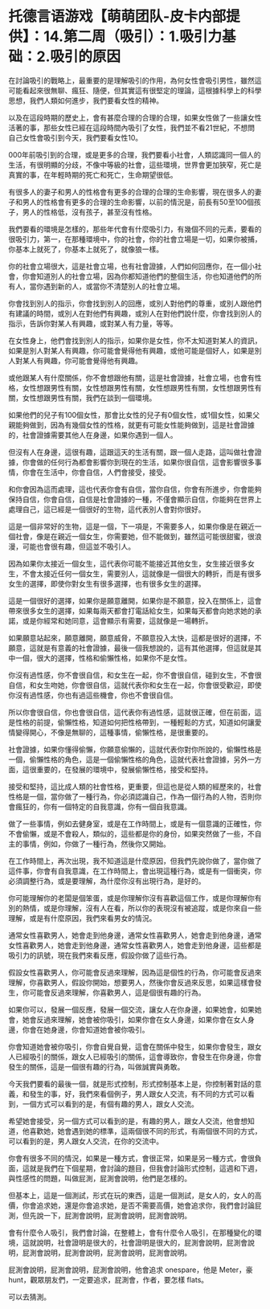 # 托德言语游戏【萌萌团队-皮卡内部提供】：14.第二周（吸引）：1.吸引力基础：2.吸引的原因

在討論吸引的戰略上，最重要的是理解吸引的作用，為何女性會吸引男性，雖然這可能看起來很無聊、瘋狂、隨便，但其實這有很堅定的理論，這根據科學上的科學思想，我們人類如何進步，我們要看女性的精神。

以及在這段時期的歷史上，會有甚麼合理的合理的合理，如果女性做了一些讓女性活著的事，那些女性已經在這段時間內吸引了女性，我們並不看21世紀，不想問自己女性會吸引到今天，我們要看女性10。

000年前吸引到的合理，或是更多的合理，我們要看小社會，人類認識同一個人的生活，有很明顯的分歧，不像中等級的社會，這些環境，世界會更加狹窄，死亡是真實的事，在年輕時期的死亡和死亡，生命期望很低。

有很多人的妻子和男人的性格會有更多的合理的合理的生命影響，現在很多人的妻子和男人的性格會有更多的合理的生命影響，以前的情況是，前長有50至100個孩子，男人的性格低，沒有孩子，甚至沒有性格。

我們要看的環境是怎樣的，那些年代會有什麼吸引力，有幾個不同的元素，要看的很吸引力，第一，在那種環境中，你的社會，你的社會立場是一切，如果你被捕，你基本上就死了，你基本上就死了，就像狼一樣。

你的社會立場很大，這是社會立場，也有社會證據，人們如何回應你，在一個小社會，你會知道別人的社會立場，因為你都知道他們的整個生活，你也知道他們的所有人，當你遇到新的人，或當你不清楚別人的社會立場。

你會找到別人的指示，你會找到別人的回應，或別人對他們的尊重，或別人跟他們有建議的時間，或別人在對他們有興趣，或別人在對他們說什麼，你會找到別人的指示，告訴你對某人有興趣，或對某人有力量，等等。

在女性身上，他們會找到別人的指示，如果你是女性，你不太知道對某人的資訊，如果是別人對某人有興趣，你可能會覺得他有興趣，或他可能是個好人，如果是別人對某人有興趣，你可能會覺得他有興趣。

或他跟某人有什麼關係，你不會想跟他有關，這是社會證據，社會立場，也會有性格，女性想跟男性有關，女性想跟男性有關，女性想跟男性有關，女性想跟男性有關，女性想跟男性有關，我們在談到一個環境。

如果他們的兒子有100個女性，那會比女性的兒子有0個女性，或1個女性，如果父親能夠做到，因為有幾個女性的性格，就更有可能女性能夠做到，這是社會證據的，社會證據需要其他人在身邊，如果你遇到一個人。

但沒有人在身邊，這很有趣，這跟這天的生活有關，跟一個人走路，這叫做社會證據，你會做的任何行為都會影響你到現在的生活，如果你很自信，這會影響很多事情，你會在生活中，你會自信，人們會接受，接受。

和你會因為這而處理，這也代表你會有自信，當你自信，你會有所進步，你會能夠保持自信，你會自信，自信是社會證據的一種，不僅會顯示自信，你能夠在世界上處理自己，這已經是一個很好的生物，這代表別人會對你很好。

這是一個非常好的生物，這是一個，下一項是，不需要多人，如果你像是在親近一個社會，像是在親近一個女生，你需要她，但不能做到，雖然這可能很甜蜜，很浪漫，可能也會很有趣，但這並不吸引人。

因為如果你太接近一個女生，這代表你可能不能接近其他女生，女生接近很多女生，不會太接近任何一個女生，需要別人，這就像是一個很大的轉折，而是有很多女生的選擇，即使你對女生有很多選擇，也有很多女生的選擇。

這是一個很好的選擇，如果你是願意離開，如果你是不願意，投入在關係上，這會帶來很多女生的選擇，如果每兩天都會打電話給女生，如果每天都會向她求她的承諾，或是你經常和她同意，這會顯示有需要，這就像是一場轉折。

如果願意站起來，願意離開，願意威脅，不願意投入太快，這都是很好的選擇，不願意，這就是有意義的社會證據，最後一個我想說的，這有其他選擇，但這就是其中一個，很大的選擇，性格和偷懶性格，如果你不是女性。

你沒有過性感，你不會很自信，和女生在一起，你不會很自信，碰到女生，不會很自信，和女生吻她，你會很自信，這就代表你和女生在一起，你會很受歡迎，即使你沒有過性感，你也有過這些機會，你也不會很自信。

所以你會很自信，你也會很自信，這代表你有過性感，這就很正確，但在前面，這是性格的前提，偷懶性格，知道如何把性格帶到，一種輕鬆的方式，知道如何讓愛情變得開心，不像是無聊的，這種事情，偷懶性格，是很重要的。

社會證據，如果你懂得偷懶，你願意偷懶的，這就代表你對你所說的，偷懶性格是一個，偷懶性格的角色，這是一個偷懶性格的角色，這就代表社會證據，另外一方面，這很重要的，在發展的環境中，發展偷懶性格，接受和堅持。

接受和堅持，這比成人類的社會性格，更重要，但這也是從人類的經歷來的，社會性格是一個，當你做了一種行為，你必須認識自己，作為一個行為的人物，否則你會瘋狂的，你有一個特定的自我意識，你有一個自我意識。

做了一些事情，例如去健身室，或是在工作時間上，或是有一個意識的正確性，你不會偷懶，或是不會殺人，類似的，這些都是你的身份，如果突然做了一些，不自主的事情，例如，你做了一種行為，然後你又開始。

在工作時間上，再次出現，我不知道這是什麼原因，但我們先說你做了，當你做了這件事，你會有自我意識，在工作時間上，會出現這種行為，或是有一個衝突，你必須調整行為，或是要理解，為什麼你沒有出現行為，是好的。

你可能理解你的老闆是個笨蛋，或是你理解你沒有喜歡這個工作，或是你理解你有別的熱情，或是你理解，沒有人在看，所以你的表現沒有被追蹤，或是你來自一些理解，或是有什麼原因，我們來看男女的情況。

通常女性喜歡男人，她會走到他身邊，通常女性喜歡男人，她會走到他身邊，通常女性喜歡男人，她會走到他身邊，通常女性喜歡男人，她會走到他身邊，這些都是吸引力的訊號，現在我們來看反應，假設你做了這些行為。

假設女性喜歡男人，你可能會反過來理解，因為這是個性的行為，你可能會反過來理解，你喜歡男人，假設你開始，想要男人，然後你會反過來反思，如果這樣會發生，你可能會反過來理解，你喜歡男人，這是個很有趣的行為。

如果你可以，發展一個反應，發展一個交流，讓女人在你身邊，如果她會，如果她會，她會反過來理解，她會被你吸引，如果你會在女人身邊，如果你會在女人身邊，你會在她身邊，你會知道她會被你吸引。

你會知道她會被你吸引，你會自覺自覺，這會在關係中發生，如果你會發生，跟女人已經吸引的關係，跟女人已經吸引的關係，這會導致你，會發生在你身邊，你會發生的關係，這是一個很有趣的行為，叫做誠實與勇敢。

今天我們要看的最後一個，就是形式控制，形式控制基本上是，你控制著對話的意義，和發生的事，好，我們來看個例子，男人跟女人交流，有不同的方式可以看到，一個方式可以看到的是，有個有趣的男人，跟女人交流。

希望她會接受，另一個方式可以看到的是，有趣的男人，跟女人交流，他會想知道，他喜歡她，她會遇到她的標準，這兩個很不同的形式，有兩個很不同的方式，可以看到的是，男人跟女人交流，在你的交流中。

你會有很多不同的情況，如果是一種方式，會很正常，如果是另一種方式，會很負面，這就是我們在下個星期，會討論的題目，但我會討論形式控制，這週和下週，與性感性的問題，叫做屁測，屁測會說明，他們是怎樣的。

但基本上，這是一個測試，形式在玩的東西，這是一個測試，是女人的，女人的高價，你會追求她，還是你會追求她，是否不需要高價，她會追求你，我們會討論屁測，但先說一下，屁測會說明，屁測會說明，屁測會說明。

會有什麼令人吸引，我們會討論，在整體上，會有什麼令人吸引，在那種變化的環境，這就說明，社會證明是很大的，社會證明是很大的，屁測會說明，屁測會說明，屁測會說明，屁測會說明，屁測會說明，屁測會說明。

屁測會說明，屁測會說明，屁測會說明，他會追求 onespare，他是 Meter，豪 hunt，觀眾朋友們，一定要追求，屁測會，作者，要怎樣 flats。

可以去猜測。